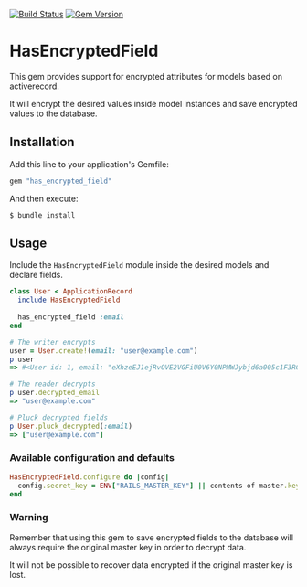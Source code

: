 [![Build Status](https://github.com/vinistock/has_encrypted_field/workflows/Ruby/badge.svg?branch=master)](https://github.com/vinistock/has_encrypted_field/actions) [![Gem Version](https://badge.fury.io/rb/has_encrypted_field.svg)](https://badge.fury.io/rb/has_encrypted_field)

# HasEncryptedField

This gem provides support for encrypted attributes for models based on activerecord.

It will encrypt the desired values inside model instances and save encrypted values to the database.

## Installation

Add this line to your application's Gemfile:

```ruby
gem "has_encrypted_field"
```

And then execute:

    $ bundle install

## Usage

Include the `HasEncryptedField` module inside the desired models and declare fields.

```ruby
class User < ApplicationRecord
  include HasEncryptedField
  
  has_encrypted_field :email
end

# The writer encrypts
user = User.create!(email: "user@example.com")
p user
=> #<User id: 1, email: "eXhzeEJ1ejRvOVE2VGFiU0V6Y0NPMWJybjd6a005c1F3RGh0R3...">

# The reader decrypts
p user.decrypted_email
=> "user@example.com"

# Pluck decrypted fields
p User.pluck_decrypted(:email)
=> ["user@example.com"]
```

### Available configuration and defaults

```ruby
HasEncryptedField.configure do |config|
  config.secret_key = ENV["RAILS_MASTER_KEY"] || contents of master.key
end
```

### Warning

Remember that using this gem to save encrypted fields to the database will always require the original master key in order to decrypt data.

It will not be possible to recover data encrypted if the original master key is lost.
